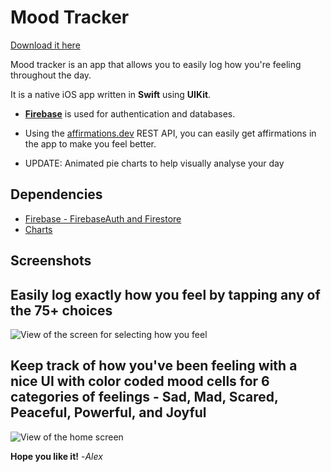 # Mood Tracker

[Download it here](https://apps.apple.com/us/app/mood-tracker-log-and-journal/id6444286152)

Mood tracker is an app that allows you to easily log how you're feeling throughout the day.

It is a native iOS app written in **Swift** using **UIKit**. 

- **[Firebase](https://github.com/firebase/firebase-ios-sdk)** is used for authentication and databases. 

- Using the [affirmations.dev](https://github.com/annthurium/affirmations) REST API, you can easily get affirmations in the app to make you feel better.

- UPDATE: Animated pie charts to help visually analyse your day

## Dependencies
- [Firebase - FirebaseAuth and Firestore](https://github.com/firebase/firebase-ios-sdk)
- [Charts](https://github.com/danielgindi/Charts)

## Screenshots 
Easily log exactly how you feel by tapping any of the 75+ choices
-
![View of the screen for selecting how you feel](http://www.emcassi.com/apps/mood-tracker/screenshots/moods.PNG)


Keep track of how you've been feeling with a nice UI with color coded mood cells for 6 categories of feelings - Sad, Mad, Scared, Peaceful, Powerful, and Joyful
-
![View of the home screen](http://www.emcassi.com/apps/mood-tracker/screenshots/week.PNG)

**Hope you like it!**
-*Alex*

